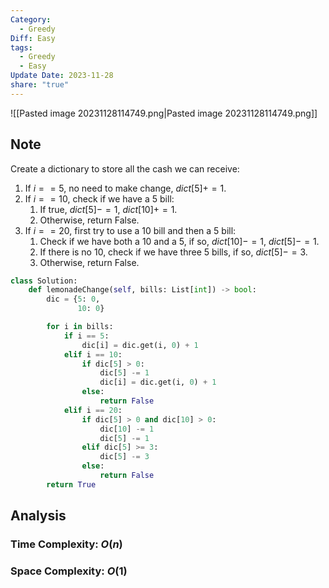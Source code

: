 ```yaml
---
Category:
  - Greedy
Diff: Easy
tags:
  - Greedy
  - Easy
Update Date: 2023-11-28
share: "true"
---
```



![[Pasted image 20231128114749.png|Pasted image 20231128114749.png]]

## Note
Create a dictionary to store all the cash we can receive:
1. If $i == 5$, no need to make change, $dict[5] += 1$.
2. If $i == 10$, check if we have a $5$ bill:
    1. If true, $dict[5] -= 1$, $dict[10] += 1$.
    2. Otherwise, return False.
3. If $i == 20$, first try to use a $10$ bill and then a $5$ bill:
    1. Check if we have both a $10$ and a $5$, if so, $dict[10] -= 1$, $dict[5] -= 1$.
    2. If there is no $10$, check if we have three $5$ bills, if so, $dict[5] -= 3$.
    3. Otherwise, return False.

```python
class Solution:
    def lemonadeChange(self, bills: List[int]) -> bool:
        dic = {5: 0,
               10: 0}

        for i in bills:
            if i == 5:
                dic[i] = dic.get(i, 0) + 1
            elif i == 10:
                if dic[5] > 0:
                    dic[5] -= 1
                    dic[i] = dic.get(i, 0) + 1
                else:
                    return False
            elif i == 20:
                if dic[5] > 0 and dic[10] > 0:
                    dic[10] -= 1
                    dic[5] -= 1
                elif dic[5] >= 3:
                    dic[5] -= 3
                else:
                    return False
        return True
```
## Analysis
### Time Complexity: $O(n)$
### Space Complexity: $O(1)$
